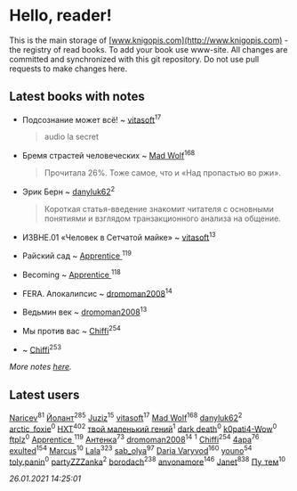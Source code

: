 # Hello, reader!
This is the main storage of [www.knigopis.com](http://www.knigopis.com) - the registry of read books.
To add your book use www-site. All changes are committed and synchronized with this git repository.
Do not use pull requests to make changes here.


## Latest books with notes
* Подсознание может всё! ~ [vitasoft](users/474/47446642-vkontakte)<sup>17</sup>
    > audio
    > la secret

* Бремя страстей человеческих ~ [Mad Wolf](users/947/94738840-vkontakte)<sup>168</sup>
    > Прочитала 26%. Тоже самое, что и «Над пропастью во ржи».

* Эрик Берн ~ [danyluk62](users/374/374149854-vkontakte)<sup>2</sup>
    > Короткая статья-введение знакомит читателя с основными понятиями и взглядом транзакционного анализа на общение.

* ИЗВНЕ.01 «Человек в Сетчатой майке» ~ [vitasoft](users/474/47446642-vkontakte)<sup>13</sup>

* Райский сад ~ [Apprentice ](users/528/52821952-vkontakte)<sup>119</sup>

* Becoming ~ [Apprentice ](users/528/52821952-vkontakte)<sup>118</sup>

* FERA. Апокалипсис ~ [dromoman2008](users/444/44461886-yandex)<sup>14</sup>

* Ведьмин век ~ [dromoman2008](users/444/44461886-yandex)<sup>13</sup>

* Мы против вас ~ [Chiffi](users/105/105831994080785626680-google)<sup>254</sup>

*  ~ [Chiffi](users/105/105831994080785626680-google)<sup>253</sup>


_More notes [here](latest_books_with_notes.md)._


## Latest users
[Naricev](users/107/107090515204537133928-google)<sup>81</sup> 
[Йолант](users/104/104690883692185089260-google)<sup>285</sup> 
[Juziz](users/396/396008489-vkontakte)<sup>15</sup> 
[vitasoft](users/474/47446642-vkontakte)<sup>17</sup> 
[Mad Wolf](users/947/94738840-vkontakte)<sup>168</sup> 
[danyluk62](users/374/374149854-vkontakte)<sup>2</sup> 
[arctic_foxie](users/100/100319841-vkontakte)<sup>0</sup> 
[HXT](users/100/100002563462782-facebook)<sup>402</sup> 
[твой маленький гений](users/315/315647032-yandex)<sup>1</sup> 
[dark death](users/517/5175580462988229760-mailru)<sup>0</sup> 
[k0pati4-Wow](users/537/537324487-yandex)<sup>0</sup> 
[ftplz](users/116/116018672874380289920-google)<sup>0</sup> 
[Apprentice ](users/528/52821952-vkontakte)<sup>119</sup> 
[Антенка](users/118/118158645037334943900-google)<sup>73</sup> 
[dromoman2008](users/444/44461886-yandex)<sup>14</sup> 
[](users/604/6040318868800313324-mailru)<sup>1</sup> 
[Chiffi](users/105/105831994080785626680-google)<sup>254</sup> 
[4apa](users/117/117392596378069249667-google)<sup>76</sup> 
[exulted](users/100/100599204551896265722-google)<sup>154</sup> 
[Marcus](users/271/2710776892572610-facebook)<sup>10</sup> 
[Lala](users/761/76187635-vkontakte)<sup>323</sup> 
[sab_olya](users/139/139338401-vkontakte)<sup>97</sup> 
[Daria Varyvod](users/829/829893410524253-facebook)<sup>160</sup> 
[youno](users/302/302928912-vkontakte)<sup>54</sup> 
[toly.panin](users/167/16750341-vkontakte)<sup>0</sup> 
[partyZZZanka](users/931/9315852-vkontakte)<sup>2</sup> 
[borodach](users/157/15706320-vkontakte)<sup>238</sup> 
[anvonamore](users/595/5957175-vkontakte)<sup>146</sup> 
[Janet](users/108/108113656204404967440-google)<sup>838</sup> 
[Пу_тем](users/344/3448154788585127-facebook)<sup>10</sup> 


_26.01.2021 14:25:01_
